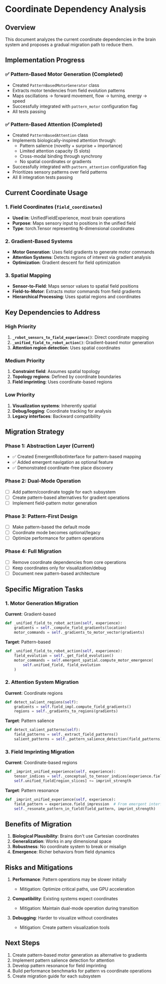 # Coordinate Dependency Analysis

## Overview

This document analyzes the current coordinate dependencies in the brain system and proposes a gradual migration path to reduce them.

## Implementation Progress

### ✅ Pattern-Based Motor Generation (Completed)
- Created `PatternBasedMotorGenerator` class
- Extracts motor tendencies from field evolution patterns
- Maps oscillations → forward movement, flow → turning, energy → speed
- Successfully integrated with `pattern_motor` configuration flag
- All tests passing

### ✅ Pattern-Based Attention (Completed)
- Created `PatternBasedAttention` class
- Implements biologically-inspired attention through:
  - Pattern salience (novelty + surprise + importance)
  - Limited attention capacity (5 slots)
  - Cross-modal binding through synchrony
  - No spatial coordinates or gradients
- Successfully integrated with `pattern_attention` configuration flag
- Prioritizes sensory patterns over field patterns
- All 8 integration tests passing

## Current Coordinate Usage

### 1. Field Coordinates (`field_coordinates`)
- **Used in**: UnifiedFieldExperience, most brain operations
- **Purpose**: Maps sensory input to positions in the unified field
- **Type**: torch.Tensor representing N-dimensional coordinates

### 2. Gradient-Based Systems
- **Motor Generation**: Uses field gradients to generate motor commands
- **Attention Systems**: Detects regions of interest via gradient analysis
- **Optimization**: Gradient descent for field optimization

### 3. Spatial Mapping
- **Sensor-to-Field**: Maps sensor values to spatial field positions
- **Field-to-Motor**: Extracts motor commands from field gradients
- **Hierarchical Processing**: Uses spatial regions and coordinates

## Key Dependencies to Address

### High Priority
1. **`_robot_sensors_to_field_experience()`**: Direct coordinate mapping
2. **`_unified_field_to_robot_action()`**: Gradient-based motor generation
3. **Attention region detection**: Uses spatial coordinates

### Medium Priority
1. **Constraint field**: Assumes spatial topology
2. **Topology regions**: Defined by coordinate boundaries
3. **Field imprinting**: Uses coordinate-based regions

### Low Priority
1. **Visualization systems**: Inherently spatial
2. **Debug/logging**: Coordinate tracking for analysis
3. **Legacy interfaces**: Backward compatibility

## Migration Strategy

### Phase 1: Abstraction Layer (Current)
- ✅ Created EmergentRobotInterface for pattern-based mapping
- ✅ Added emergent navigation as optional feature
- ✅ Demonstrated coordinate-free place discovery

### Phase 2: Dual-Mode Operation
- [ ] Add pattern/coordinate toggle for each subsystem
- [ ] Create pattern-based alternatives for gradient operations
- [ ] Implement field-pattern motor generation

### Phase 3: Pattern-First Design
- [ ] Make pattern-based the default mode
- [ ] Coordinate mode becomes optional/legacy
- [ ] Optimize performance for pattern operations

### Phase 4: Full Migration
- [ ] Remove coordinate dependencies from core operations
- [ ] Keep coordinates only for visualization/debug
- [ ] Document new pattern-based architecture

## Specific Migration Tasks

### 1. Motor Generation Migration
**Current**: Gradient-based
```python
def _unified_field_to_robot_action(self, experience):
    gradients = self._compute_field_gradients(location)
    motor_commands = self._gradients_to_motor_vector(gradients)
```

**Target**: Pattern-based
```python
def _unified_field_to_robot_action(self, experience):
    field_evolution = self._get_field_evolution()
    motor_commands = self.emergent_spatial.compute_motor_emergence(
        self.unified_field, field_evolution
    )
```

### 2. Attention System Migration
**Current**: Coordinate regions
```python
def detect_salient_regions(self):
    gradients = self.field_impl.compute_field_gradients()
    regions = self._gradients_to_regions(gradients)
```

**Target**: Pattern salience
```python
def detect_salient_patterns(self):
    field_patterns = self._extract_field_patterns()
    salient_patterns = self._pattern_salience_detection(field_patterns)
```

### 3. Field Imprinting Migration
**Current**: Coordinate-based regions
```python
def _imprint_unified_experience(self, experience):
    tensor_indices = self._conceptual_to_tensor_indices(experience.field_coordinates)
    self.unified_field[region_slices] += imprint_strength
```

**Target**: Pattern resonance
```python
def _imprint_unified_experience(self, experience):
    field_pattern = experience.field_impression  # From emergent interface
    self._resonate_pattern_in_field(field_pattern, imprint_strength)
```

## Benefits of Migration

1. **Biological Plausibility**: Brains don't use Cartesian coordinates
2. **Generalization**: Works in any dimensional space
3. **Robustness**: No coordinate system to break or misalign
4. **Emergence**: Richer behaviors from field dynamics

## Risks and Mitigations

1. **Performance**: Pattern operations may be slower initially
   - Mitigation: Optimize critical paths, use GPU acceleration

2. **Compatibility**: Existing systems expect coordinates
   - Mitigation: Maintain dual-mode operation during transition

3. **Debugging**: Harder to visualize without coordinates
   - Mitigation: Create pattern visualization tools

## Next Steps

1. Create pattern-based motor generation as alternative to gradients
2. Implement pattern salience detection for attention
3. Develop pattern resonance for field imprinting
4. Build performance benchmarks for pattern vs coordinate operations
5. Create migration guide for each subsystem